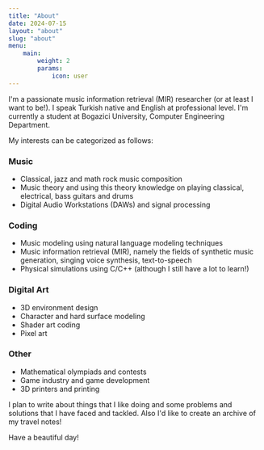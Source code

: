 ```yaml
---
title: "About"
date: 2024-07-15
layout: "about"
slug: "about"
menu:
    main:
        weight: 2
        params: 
            icon: user
---
```


I'm a passionate music information retrieval (MIR) researcher (or at least I want to be!). I speak Turkish native and English at professional level. I'm currently a student at Bogazici University, Computer Engineering Department.

My interests can be categorized as follows:

### Music

* Classical, jazz and math rock music composition
* Music theory and using this theory knowledge on playing classical, electrical, bass guitars and drums
* Digital Audio Workstations (DAWs) and signal processing

### Coding

* Music modeling using natural language modeling techniques
* Music information retrieval (MIR), namely the fields of synthetic music generation, singing voice synthesis, text-to-speech
* Physical simulations using C/C++ (although I still have a lot to learn!)

### Digital Art

* 3D environment design
* Character and hard surface modeling
* Shader art coding
* Pixel art

### Other

* Mathematical olympiads and contests
* Game industry and game development
* 3D printers and printing

I plan to write about things that I like doing and some problems and solutions that I have faced and tackled. Also I'd like to create an archive of my travel notes!

Have a beautiful day!
